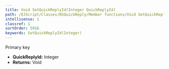 ```yaml
---
title: Void SetQuickReplyId(Integer QuickReplyId)
path: /EJScript/Classes/NSQuickReply/Member functions/Void SetQuickReplyId(Integer p_0)
intellisense: 1
classref: 1
sortOrder: 5916
keywords: SetQuickReplyId(Integer)
---
```



Primary key



* **QuickReplyId:** Integer
* **Returns:** Void


